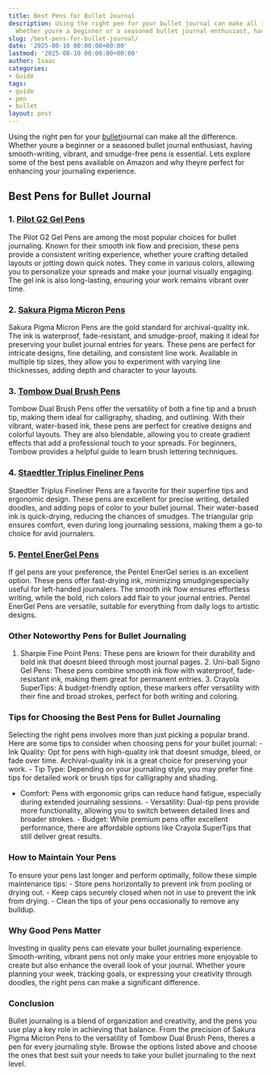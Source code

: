 ```yaml
---
title: Best Pens for Bullet Journal
description: Using the right pen for your bullet journal can make all the difference.
  Whether youre a beginner or a seasoned bullet journal enthusiast, having...
slug: /best-pens-for-bullet-journal/
date: '2025-08-10 00:00:00+00:00'
lastmod: '2025-08-10 00:00:00+00:00'
author: Isaac
categories:
- Guide
tags:
- guide
- pen
- bullet
layout: post
---
```

Using the right pen for your [bullet](https://pestpolicy.com/best-bullet-journal-notebook/)journal can make all the difference. Whether youre a beginner or a seasoned bullet journal enthusiast, having smooth-writing, vibrant, and smudge-free pens is essential. Lets explore some of the best pens available on Amazon and why theyre perfect for enhancing your journaling experience.

##  Best Pens for Bullet Journal

### 1. [Pilot G2 Gel Pens](https://www.amazon.com/dp/B001GAOTSW?tag=p-policy-20)

The Pilot G2 Gel Pens are among the most popular choices for bullet journaling. Known for their smooth ink flow and precision, these pens provide a consistent writing experience, whether youre crafting detailed layouts or jotting down quick notes. They come in various colors, allowing you to personalize your spreads and make your journal visually engaging. The gel ink is also long-lasting, ensuring your work remains vibrant over time.

### 2. [Sakura Pigma Micron Pens](https://www.amazon.com/dp/B0008G8G8Y?tag=p-policy-20)

Sakura Pigma Micron Pens are the gold standard for archival-quality ink. The ink is waterproof, fade-resistant, and smudge-proof, making it ideal for preserving your bullet journal entries for years. These pens are perfect for intricate designs, fine detailing, and consistent line work. Available in multiple tip sizes, they allow you to experiment with varying line thicknesses, adding depth and character to your layouts.

### 3. [Tombow Dual Brush Pens](https://www.amazon.com/dp/B00JVP7F0I?tag=p-policy-20)

Tombow Dual Brush Pens offer the versatility of both a fine tip and a brush tip, making them ideal for calligraphy, shading, and outlining. With their vibrant, water-based ink, these pens are perfect for creative designs and colorful layouts. They are also blendable, allowing you to create gradient effects that add a professional touch to your spreads. For beginners, Tombow provides a helpful guide to learn brush lettering techniques.

### 4. [Staedtler Triplus Fineliner Pens](https://www.amazon.com/dp/B0007OEDOE?tag=p-policy-20)

Staedtler Triplus Fineliner Pens are a favorite for their superfine tips and ergonomic design. These pens are excellent for precise writing, detailed doodles, and adding pops of color to your bullet journal. Their water-based ink is quick-drying, reducing the chances of smudges. The triangular grip ensures comfort, even during long journaling sessions, making them a go-to choice for avid journalers.

### 5. [Pentel EnerGel Pens](https://www.amazon.com/dp/B005E7B66O?tag=p-policy-20)

If gel pens are your preference, the Pentel EnerGel series is an excellent option. These pens offer fast-drying ink, minimizing smudgingespecially useful for left-handed journalers. The smooth ink flow ensures effortless writing, while the bold, rich colors add flair to your journal entries. Pentel EnerGel Pens are versatile, suitable for everything from daily logs to artistic designs.

###  Other Noteworthy Pens for Bullet Journaling

1. Sharpie Fine Point Pens: These pens are known for their durability and bold ink that doesnt bleed through most journal pages. 2. Uni-ball Signo Gel Pens: These pens combine smooth ink flow with waterproof, fade-resistant ink, making them great for permanent entries. 3. Crayola SuperTips: A budget-friendly option, these markers offer versatility with their fine and broad strokes, perfect for both writing and coloring.

###  Tips for Choosing the Best Pens for Bullet Journaling

Selecting the right pens involves more than just picking a popular brand. Here are some tips to consider when choosing pens for your bullet journal: - Ink Quality: Opt for pens with high-quality ink that doesnt smudge, bleed, or fade over time. Archival-quality ink is a great choice for preserving your work. - Tip Type: Depending on your journaling style, you may prefer fine tips for detailed work or brush tips for calligraphy and shading.

- Comfort: Pens with ergonomic grips can reduce hand fatigue, especially during extended journaling sessions. - Versatility: Dual-tip pens provide more functionality, allowing you to switch between detailed lines and broader strokes. - Budget: While premium pens offer excellent performance, there are affordable options like Crayola SuperTips that still deliver great results.

###  How to Maintain Your Pens

To ensure your pens last longer and perform optimally, follow these simple maintenance tips: - Store pens horizontally to prevent ink from pooling or drying out. - Keep caps securely closed when not in use to prevent the ink from drying. - Clean the tips of your pens occasionally to remove any buildup.

###  Why Good Pens Matter

Investing in quality pens can elevate your bullet journaling experience. Smooth-writing, vibrant pens not only make your entries more enjoyable to create but also enhance the overall look of your journal. Whether youre planning your week, tracking goals, or expressing your creativity through doodles, the right pens can make a significant difference.

###  Conclusion

Bullet journaling is a blend of organization and creativity, and the pens you use play a key role in achieving that balance. From the precision of Sakura Pigma Micron Pens to the versatility of Tombow Dual Brush Pens, theres a pen for every journaling style. Browse the options listed above and choose the ones that best suit your needs to take your bullet journaling to the next level.